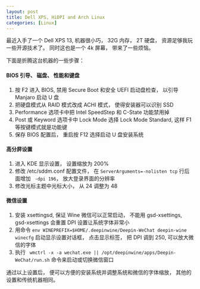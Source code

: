 ```yaml
---
layout: post
title: Dell XPS, HiDPI and Arch Linux
categories: [Linux]
---
```


最近入手了一个 Dell XPS 13, 机器很小巧， 32G 内存， 2T 硬盘， 资源足够我玩一些开源技术了。
同时这也是一个 4k 屏幕， 带来了一些烦恼。

下面是折腾这台机器的一些步骤：

#### BIOS 引导、 磁盘、 性能和键盘

1. 按 F2 进入 BIOS, 禁用 Secure Boot 和安全 UEFI 启动盘检查， 以引导 Manjaro 启动 U 盘
2. 把硬盘模式从 RAID 模式改成 ACHI 模式， 使得安装器可以识别 SSD
3. Performance 选项卡中把 Intel SpeedStep 和 C-State 功能禁用掉 
4. Post 或 Keyword 选项卡中 Lock Mode 选择 Lock Mode Standard, 这样 F1 等按键模式就是功能键
5. 保存 BIOS 配置后， 重启按 F12 选择启动 U 盘安装系统

#### 高分屏设置

1. 进入 KDE 显示设置， 设置缩放为 200%
2. 修改 /etc/sddm.conf 配置文件， 在 ```ServerArguments=-nolisten tcp``` 行后面增加 ``` -dpi 196```， 放大登录界面的分辨率
3. 修改光标主题中光标大小， 从 24 调整为 48

#### 微信设置

1. 安装 xsettingsd, 保证 Wine 微信可以正常启动， 不能用 gsd-xsettings, gsd-xsettings 会重置 DPI 设置让系统字体非常小
2. 用命令 ```env WINEPREFIX=$HOME/.deepinwine/Deepin-WeChat deepin-wine winecfg``` 启动显示设置对话框， 点击显示标签， 把 DPI 调到 250, 可以放大微信的字体
3. 执行 ``` wmctrl -x -a wechat.exe || /opt/deepinwine/apps/Deepin-WeChat/run.sh``` 命令来启动或切换微信窗口

通过以上设置后， 便可以方便的安装系统并调整系统和微信的字体缩放， 其他的设置和传统机器相同。
